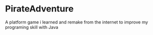 # PirateAdventure
 A platform game i learned and remake from the internet to improve my programing skill with Java

